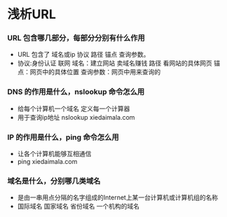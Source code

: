 # 浅析URL

### URL 包含哪几部分，每部分分别有什么作用

* URL 包含了 域名或ip 协议 路径 锚点 查询参数。
* 协议:身份认证 联网    域名：建立网站  卖域名赚钱  路径 看网站的具体网页  锚点：网页中的具体位置  查询参数：网页中用来查询的

### DNS 的作用是什么，nslookup 命令怎么用

*  给每个计算机一个域名 定义每一个计算器       
*  用于查询ip地址  nslookup xiedaimala.com

###  IP 的作用是什么，ping 命令怎么用

* 让各个计算机能够互相通信
* ping xiedaimala.com

### 域名是什么，分别哪几类域名

* 是由一串用点分隔的名字组成的Internet上某一台计算机或计算机组的名称
* 国际域名  国家域名 省份域名 一个机构的域名
